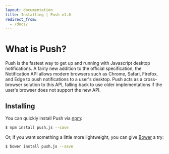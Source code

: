 ```yaml
---
layout: documentation
title: Installing | Push v1.0
redirect_from:
  - /docs/
---
```


# What is Push?

Push is the fastest way to get up and running with Javascript desktop notifications. A fairly new addition to the official specification, the Notification API allows modern browsers such as Chrome, Safari, Firefox, and Edge to push notifications to a user's desktop. Push acts as a cross-browser solution to this API, falling back to use older implementations if the user's browser does not support the new API.

## Installing 

You can quickly install Push via [npm](http://npmjs.com):

```bash
$ npm install push.js --save
```

Or, if you want something a little more lightweight, you can give [Bower](http://bower.io) a try:

```bash
$ bower install push.js --save
```


